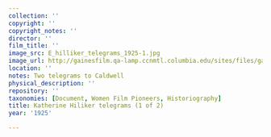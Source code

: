 ```yaml
---
collection: ''
copyright: ''
copyright_notes: ''
director: ''
film_title: ''
image_src: E_hilliker_telegrams_1925-1.jpg
image_url: http://gainesfilm.qa-lamp.ccnmtl.columbia.edu/sites/files/gainesfilm/images/E_hilliker_telegrams_1925-1.jpg
location: ''
notes: Two telegrams to Caldwell
physical_description: ''
repository: ''
taxonomies: [Document, Women Film Pioneers, Historiography]
title: Katherine Hiliker telegrams (1 of 2)
year: '1925'

---
```

